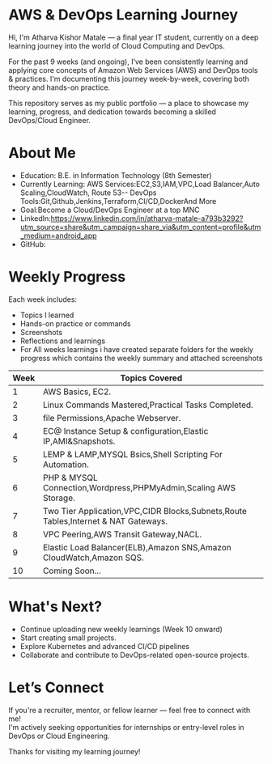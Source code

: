# AWS & DevOps Learning Journey

Hi, I'm Atharva Kishor Matale — a final year IT student, currently on a deep learning journey into the world of Cloud Computing and DevOps.

For the past 9 weeks (and ongoing), I’ve been consistently learning and applying core concepts of Amazon Web Services (AWS) and DevOps tools & practices. I'm documenting this journey week-by-week, covering both theory and hands-on practice.

This repository serves as my public portfolio — a place to showcase my learning, progress, and dedication towards becoming a skilled DevOps/Cloud Engineer.

# About Me

- Education: B.E. in Information Technology (8th Semester)
- Currently Learning: AWS Services:EC2,S3,IAM,VPC,Load Balancer,Auto Scaling,CloudWatch, Route 53-- DevOps Tools:Git,Github,Jenkins,Terraform,CI/CD,DockerAnd More  
- Goal:Become a Cloud/DevOps Engineer at a top MNC
- LinkedIn:https://www.linkedin.com/in/atharva-matale-a793b3292?utm_source=share&utm_campaign=share_via&utm_content=profile&utm_medium=android_app
- GitHub:
  
# Weekly Progress

Each week includes:
- Topics I learned
- Hands-on practice or commands
- Screenshots
- Reflections and learnings
- For All weeks learnings i have created separate folders for the weekly progress which contains the weekly summary and attached screenshots 

| Week | Topics Covered                         
|------|--------------------------------------
| 1    | AWS Basics, EC2.                          
| 2    | Linux Commands Mastered,Practical Tasks Completed.                     
| 3    | file Permissions,Apache Webserver.                
| 4    | EC@ Instance Setup & configuration,Elastic IP,AMI&Snapshots.                    
| 5    | LEMP & LAMP,MYSQL Bsics,Shell Scripting For Automation.              
| 6    | PHP & MYSQL Connection,Wordpress,PHPMyAdmin,Scaling AWS Storage.          
| 7    | Two Tier Application,VPC,CIDR Blocks,Subnets,Route Tables,Internet & NAT Gateways.    
| 8    | VPC Peering,AWS Transit Gateway,NACL.          
| 9    | Elastic Load Balancer(ELB),Amazon SNS,Amazon CloudWatch,Amazon SQS.     
| 10   | Coming Soon...                                

# What's Next?

- Continue uploading new weekly learnings (Week 10 onward)
- Start creating small projects.
- Explore Kubernetes and advanced CI/CD pipelines
- Collaborate and contribute to DevOps-related open-source projects.

# Let’s Connect

If you're a recruiter, mentor, or fellow learner — feel free to connect with me!  
I'm actively seeking opportunities for internships or entry-level roles in DevOps or Cloud Engineering.

Thanks for visiting my learning journey!
